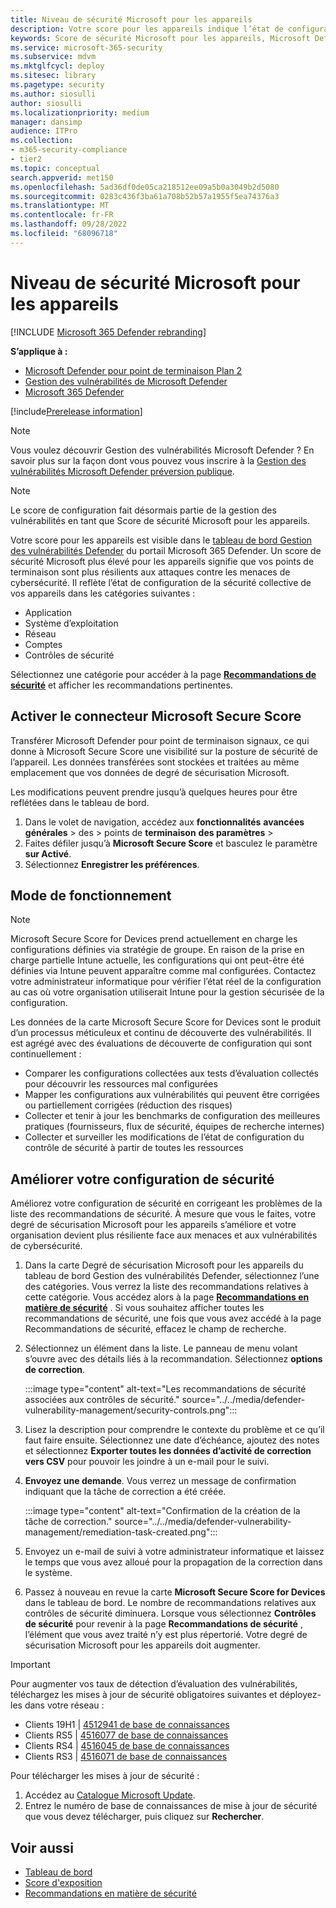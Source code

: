 ```yaml
---
title: Niveau de sécurité Microsoft pour les appareils
description: Votre score pour les appareils indique l’état de configuration de la sécurité collective de vos appareils dans l’application, le système d’exploitation, le réseau, les comptes et les contrôles de sécurité.
keywords: Score de sécurité Microsoft pour les appareils, Microsoft Defender pour point de terminaison score de sécurité Microsoft pour les appareils, degré de sécurisation, score de configuration, Gestion des menaces et des vulnérabilités, contrôles de sécurité, opportunités d’amélioration, score de configuration de sécurité au fil du temps, sécurité posture, ligne de base, Gestion des vulnérabilités Microsoft Defender
ms.service: microsoft-365-security
ms.subservice: mdvm
ms.mktglfcycl: deploy
ms.sitesec: library
ms.pagetype: security
ms.author: siosulli
author: siosulli
ms.localizationpriority: medium
manager: dansimp
audience: ITPro
ms.collection:
- m365-security-compliance
- tier2
ms.topic: conceptual
search.appverid: met150
ms.openlocfilehash: 5ad36df0de05ca218512ee09a5b0a3049b2d5080
ms.sourcegitcommit: 0283c436f3ba61a708b52b57a1955f5ea74376a3
ms.translationtype: MT
ms.contentlocale: fr-FR
ms.lasthandoff: 09/28/2022
ms.locfileid: "68096718"
---
```

# <a name="microsoft-secure-score-for-devices"></a>Niveau de sécurité Microsoft pour les appareils

[!INCLUDE [Microsoft 365 Defender rebranding](../../includes/microsoft-defender.md)]

**S’applique à :**

- [Microsoft Defender pour point de terminaison Plan 2](https://go.microsoft.com/fwlink/?linkid=2154037)
- [Gestion des vulnérabilités de Microsoft Defender](index.yml)
- [Microsoft 365 Defender](https://go.microsoft.com/fwlink/?linkid=2118804)

[!include[Prerelease information](../../includes/prerelease.md)]

>[!Note]
> Vous voulez découvrir Gestion des vulnérabilités Microsoft Defender ? En savoir plus sur la façon dont vous pouvez vous inscrire à la [Gestion des vulnérabilités Microsoft Defender préversion publique](../defender-vulnerability-management/get-defender-vulnerability-management.md).

> [!NOTE]
> Le score de configuration fait désormais partie de la gestion des vulnérabilités en tant que Score de sécurité Microsoft pour les appareils.

Votre score pour les appareils est visible dans le [tableau de bord Gestion des vulnérabilités Defender](tvm-dashboard-insights.md) du portail Microsoft 365 Defender. Un score de sécurité Microsoft plus élevé pour les appareils signifie que vos points de terminaison sont plus résilients aux attaques contre les menaces de cybersécurité. Il reflète l’état de configuration de la sécurité collective de vos appareils dans les catégories suivantes :

- Application
- Système d’exploitation
- Réseau
- Comptes
- Contrôles de sécurité

Sélectionnez une catégorie pour accéder à la page [**Recommandations de sécurité**](tvm-security-recommendation.md) et afficher les recommandations pertinentes.

## <a name="turn-on-the-microsoft-secure-score-connector"></a>Activer le connecteur Microsoft Secure Score

Transférer Microsoft Defender pour point de terminaison signaux, ce qui donne à Microsoft Secure Score une visibilité sur la posture de sécurité de l’appareil. Les données transférées sont stockées et traitées au même emplacement que vos données de degré de sécurisation Microsoft.

Les modifications peuvent prendre jusqu’à quelques heures pour être reflétées dans le tableau de bord.

1. Dans le volet de navigation, accédez aux **fonctionnalités** **avancées générales** \> des \> points de **terminaison** **des paramètres** \>
2. Faites défiler jusqu’à **Microsoft Secure Score** et basculez le paramètre **sur Activé**.
3. Sélectionnez **Enregistrer les préférences**.

## <a name="how-it-works"></a>Mode de fonctionnement

> [!NOTE]
> Microsoft Secure Score for Devices prend actuellement en charge les configurations définies via stratégie de groupe. En raison de la prise en charge partielle Intune actuelle, les configurations qui ont peut-être été définies via Intune peuvent apparaître comme mal configurées. Contactez votre administrateur informatique pour vérifier l’état réel de la configuration au cas où votre organisation utiliserait Intune pour la gestion sécurisée de la configuration.

Les données de la carte Microsoft Secure Score for Devices sont le produit d’un processus méticuleux et continu de découverte des vulnérabilités. Il est agrégé avec des évaluations de découverte de configuration qui sont continuellement :

- Comparer les configurations collectées aux tests d’évaluation collectés pour découvrir les ressources mal configurées
- Mapper les configurations aux vulnérabilités qui peuvent être corrigées ou partiellement corrigées (réduction des risques)
- Collecter et tenir à jour les benchmarks de configuration des meilleures pratiques (fournisseurs, flux de sécurité, équipes de recherche internes)
- Collecter et surveiller les modifications de l’état de configuration du contrôle de sécurité à partir de toutes les ressources

## <a name="improve-your-security-configuration"></a>Améliorer votre configuration de sécurité

Améliorez votre configuration de sécurité en corrigeant les problèmes de la liste des recommandations de sécurité. À mesure que vous le faites, votre degré de sécurisation Microsoft pour les appareils s’améliore et votre organisation devient plus résiliente face aux menaces et aux vulnérabilités de cybersécurité.

1. Dans la carte Degré de sécurisation Microsoft pour les appareils du tableau de bord Gestion des vulnérabilités Defender, sélectionnez l’une des catégories. Vous verrez la liste des recommandations relatives à cette catégorie. Vous accédez alors à la page [**Recommandations en matière de sécurité**](tvm-security-recommendation.md) . Si vous souhaitez afficher toutes les recommandations de sécurité, une fois que vous avez accédé à la page Recommandations de sécurité, effacez le champ de recherche.

2. Sélectionnez un élément dans la liste. Le panneau de menu volant s’ouvre avec des détails liés à la recommandation. Sélectionnez **options de correction**.

   :::image type="content" alt-text="Les recommandations de sécurité associées aux contrôles de sécurité." source="../../media/defender-vulnerability-management/security-controls.png":::

3. Lisez la description pour comprendre le contexte du problème et ce qu’il faut faire ensuite. Sélectionnez une date d’échéance, ajoutez des notes et sélectionnez **Exporter toutes les données d’activité de correction vers CSV** pour pouvoir les joindre à un e-mail pour le suivi.

4. **Envoyez une demande**. Vous verrez un message de confirmation indiquant que la tâche de correction a été créée.

   :::image type="content" alt-text="Confirmation de la création de la tâche de correction." source="../../media/defender-vulnerability-management/remediation-task-created.png":::

5. Envoyez un e-mail de suivi à votre administrateur informatique et laissez le temps que vous avez alloué pour la propagation de la correction dans le système.

6. Passez à nouveau en revue la carte **Microsoft Secure Score for Devices** dans le tableau de bord. Le nombre de recommandations relatives aux contrôles de sécurité diminuera. Lorsque vous sélectionnez **Contrôles de sécurité** pour revenir à la page **Recommandations de sécurité** , l’élément que vous avez traité n’y est plus répertorié. Votre degré de sécurisation Microsoft pour les appareils doit augmenter.

> [!IMPORTANT]
>Pour augmenter vos taux de détection d’évaluation des vulnérabilités, téléchargez les mises à jour de sécurité obligatoires suivantes et déployez-les dans votre réseau :
>
> - Clients 19H1 | [4512941 de base de connaissances](https://support.microsoft.com/help/4512941/windows-10-update-kb4512941)
> - Clients RS5 | [4516077 de base de connaissances](https://support.microsoft.com/help/4516077/windows-10-update-kb4516077)
> - Clients RS4 | [4516045 de base de connaissances](https://support.microsoft.com/help/4516045/windows-10-update-kb4516045)
> - Clients RS3 | [4516071 de base de connaissances](https://support.microsoft.com/help/4516071/windows-10-update-kb4516071)
>
> Pour télécharger les mises à jour de sécurité :
>
> 1. Accédez au [Catalogue Microsoft Update](https://www.catalog.update.microsoft.com/home.aspx).
> 2. Entrez le numéro de base de connaissances de mise à jour de sécurité que vous devez télécharger, puis cliquez sur **Rechercher**.

## <a name="related-topics"></a>Voir aussi

- [Tableau de bord](tvm-dashboard-insights.md)
- [Score d'exposition](tvm-exposure-score.md)
- [Recommandations en matière de sécurité](tvm-security-recommendation.md)
